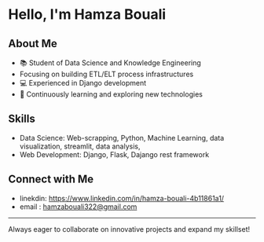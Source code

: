 # Hello, I'm Hamza Bouali

## About Me
- 📚 Student of Data Science and Knowledge Engineering
- Focusing on building ETL/ELT process infrastructures 
- 💻 Experienced in Django development
- 🌱 Continuously learning and exploring new technologies

## Skills
- Data Science: Web-scrapping, Python, Machine Learning, data visualization, streamlit, data analysis,
- Web Development: Django, Flask, Dajango rest framework



## Connect with Me
- linekdin: https://www.linkedin.com/in/hamza-bouali-4b11861a1/
- email   : hamzabouali322@gmail.com

---
Always eager to collaborate on innovative projects and expand my skillset!

<!---
Hamza-Bouali/Hamza-Bouali is a ✨ special ✨ repository because its `README.md` (this file) appears on your GitHub profile.
You can click the Preview link to take a look at your changes.
--->
